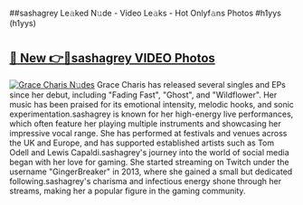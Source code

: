 ##sashagrey Le𝚊ked N𝚞de - Video Le𝚊ks - Hot Onlyf𝚊ns Photos #h1yys (h1yys)

# <h2><a href="https://mediaupload.pro?title=sashagrey&ref=9FEB">🔗 New 👉🔴sashagrey VIDEO Photos</a></h2>

[![Grace Charis N𝚞des](https://i.imgur.com/rIISA9y.gif)](https://mediaupload.pro?title=sashagrey&ref=9FEB)
Grace Charis has released several singles and EPs since her debut, including "Fading Fast", "Ghost", and "Wildflower". Her music has been praised for its emotional intensity, melodic hooks, and sonic experimentation.sashagrey is known for her high-energy live performances, which often feature her playing multiple instruments and showcasing her impressive vocal range. She has performed at festivals and venues across the UK and Europe, and has supported established artists such as Tom Odell and Lewis Capaldi.sashagrey's journey into the world of social media began with her love for gaming. She started streaming on Twitch under the username "GingerBreaker" in 2013, where she gained a small but dedicated following.sashagrey's charisma and infectious energy shone through her streams, making her a popular figure in the gaming community.